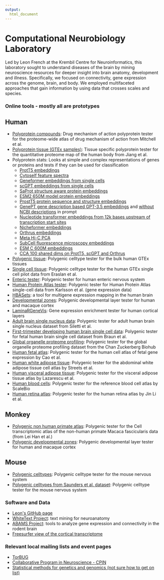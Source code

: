 ```yaml
---
output:
  html_document
---
```



# Computational Neurobiology Laboratory

Led by Leon French at the Krembil Centre for Neuroinformatics, this laboratory sought to understand diseases of the brain by mining neuroscience resources for deeper insight into brain anatomy, development and illness. Specifically, we focused on connectivity, gene expression across the genome, brain, and body. We employed multifaceted approaches that gain information by using data that crosses scales and species. 

### Online tools - mostly all are prototypes

## Human
* [Polyprotein compounds](https://poly-brain.shinyapps.io/polyprotein_drugs/): Drug mechanism of action polyprotein tester for the proteome-wide atlas of drug mechanism of action from Mitchell et al.
* [Polyprotein tissue (GTEx samples)](https://poly-brain.shinyapps.io/polyprotein_atlas/): Tissue specific polyprotein tester for the quantitative proteome map of the human body from Jiang et al.
* Polyprotein stats: Looks at simple and complex representations of genes or proteins and tests if they can be used for classification 
  * [ProtT5 embeddings](https://probe-t5-protein-embeddings.streamlit.app/) 
  * [Cytoself feature spectra](https://polyproteinstats-czi.streamlit.app/)
  * [Geneformer embeddings from single cells](https://polyproteinstats-geneformer.streamlit.app/)
  * [scGPT embeddings from single cells](https://probe-scgpt-gene-embeddings.streamlit.app/)
  * [SaProt structure aware protein embeddings](https://saprot-embeddings.streamlit.app/)
  * [ESM2 650M model protein embeddings](https://esm2-650m-embeddings.streamlit.app/)
  * [ProstT5 protein sequence and structure embeddings](https://prostt5-embeddings.streamlit.app/)
  * [GenePT gene description based GPT-3.5 embeddings](https://gene-pt-embeddings.streamlit.app/) and [without NCBI descriptions](https://gene-pt-embeddings-non-ncbi.streamlit.app/) in prompt
  * [Nucleotide transformer embeddings from 12k bases upstream of transcription start sites](https://nucleotide-transformer-embeddings.streamlit.app/)
  * [Nicheformer embeddings](https://nicheformer-embeddings.streamlit.app/)
  * [Orthrus embeddings](https://apps.healthuniverse.com/elp-ilu-kfw/)
  * [Meta Hi-C PCA](https://hi-c-embed.streamlit.app/)
  * [SubCell fluorescence microscopy embeddings](https://subcell-embed.streamlit.app/)
  * [ESM C 600M embeddings](https://esm-c-600-embeddings.streamlit.app/)
  * [CCA 100 shared dims on ProtT5, scGPT and Orthrus](https://cca-100-embed-tool.streamlit.app/)
* [Polygenic tissue](https://derekhoward.shinyapps.io/gtex_enrichment/): Polygenic celltype tester for the bulk human GTEx tissues
* [Single cell tissue](https://polygenic.shinyapps.io/polygenic_gtex_single_cell/): Polygenic celltype tester for the human GTEx single cell pilot data from Eraslan et al.
* [Enteric tester](https://derekhoward.shinyapps.io/enteric_enrichment/): Polygenic tester for human enteric nervous system
* [Human Protein Atlas tester](https://polygenic.shinyapps.io/polygenic_singlecell_from_hpa/): Polygenic tester for Human Protein Atlas single-cell data from Karlsson et al. (gene expression data)
* [HBASets](https://hbaset.msl.ubc.ca/): a tool for multigene expression mapping in the human brain
* [Developmental zones](https://brain.shinyapps.io/polygenic_layers/): Polygenic developmental layer tester for human and macaque cortex
* [LaminaRGeneVis](https://ethanhkim.shinyapps.io/transcriptome_app/): Gene expression enrichment tester for human cortical layers
* [Adult brain single nucleus data](https://poly-brain.shinyapps.io/polygenic_snrna_from_siletti_et_al/): Polygenic tester for adult human brain single nucleus dataset from Siletti et al.
* [First-trimester developing human brain single cell data](https://poly-brain.shinyapps.io/polygenic_snrna_from_braun_et_al/): Polygenic tester for fetal human brain single cell dataset from Braun et al.
* [Global organelle proteome profiling](https://poly-brain.shinyapps.io/polygenic_organelles/): Polygenic tester for the global organelle proteome profiling dataset from the Chan Zuckerberg Biohub
* [Human fetal atlas](https://polygenes.shinyapps.io/polygeneic_fetal_human/): Polygenic tester for the human cell atlas of fetal gene expression by Cao et al.
* [Human white adipose tissue](https://polygenes.shinyapps.io/polygeneic_white_adipose/): Polygenic tester for the abdominal white adipose tissue cell atlas by Streets et al. 
* [Human visceral adipose tissue](https://polygenes.shinyapps.io/polygenic_visceral_adipose/): Polygenic tester for the visceral adipose tissue atlas by Lazarescu et al.
* [Human blood cells](https://polygenes.shinyapps.io/polygeneic_blood_human/): Polygenic tester for the reference blood cell atlas by ScaleBio
* [Human retina atlas](https://polygenes.shinyapps.io/polygenic_retina/): Polygenic tester for the human retina atlas by Jin Li et al.



## Monkey
* [Polygenic non human primate atlas](https://polygenic.shinyapps.io/nhpca_polygenic/): Polygenic tester for the Cell transcriptomic atlas of the non-human primate Macaca fascicularis data (from Lei Han et al.)
* [Polygenic developmental zones](https://brain.shinyapps.io/polygenic_layers/): Polygenic developmental layer tester for human and macaque cortex


## Mouse

* [Polygenic celltypes](https://brain.shinyapps.io/polygenic_celltypes/): Polygenic celltype tester for the mouse nervous system
* [Polygenic celltypes from Saunders et al. dataset](https://brain.shinyapps.io/polygenicsaunderssinglecell/): Polygenic celltype tester for the mouse nervous system

### Software and Data

* [Leon's GitHub page](https://github.com/leonfrench)
* [WhiteText Project](http://www.chibi.ubc.ca/WhiteText/): text mining for neuroanatomy
* [ABAMS Project](https://github.com/leonfrench/ABAMS/tree/master/BAMSandAllen): tools to analyze gene expression and connectivity in the rodent brain
* [Freesurfer view of the cortical transcriptome](http://figshare.com/articles/A_FreeSurfer_view_of_the_cortical_transcriptome_generated_from_the_Allen_Human_Brain_Atlas/1439749)

### Relevant local mailing lists and event pages

* [TorBUG](https://lists.torbug.org/mailman/listinfo/announce)
* [Collaborative Program in Neuroscience - CPIN](http://www.neuroscience.utoronto.ca/aboutus/join-cpin.htm) 
* [Statistical methods for genetics and genomics (not sure how to get on list)](https://stage.utoronto.ca/home/isss)
